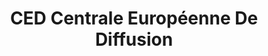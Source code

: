 ---
title: "CED Centrale Européenne De Diffusion"
url: /aubervilliers/ced-centrale-europeenne-de-diffusion/
shop: Sport
---